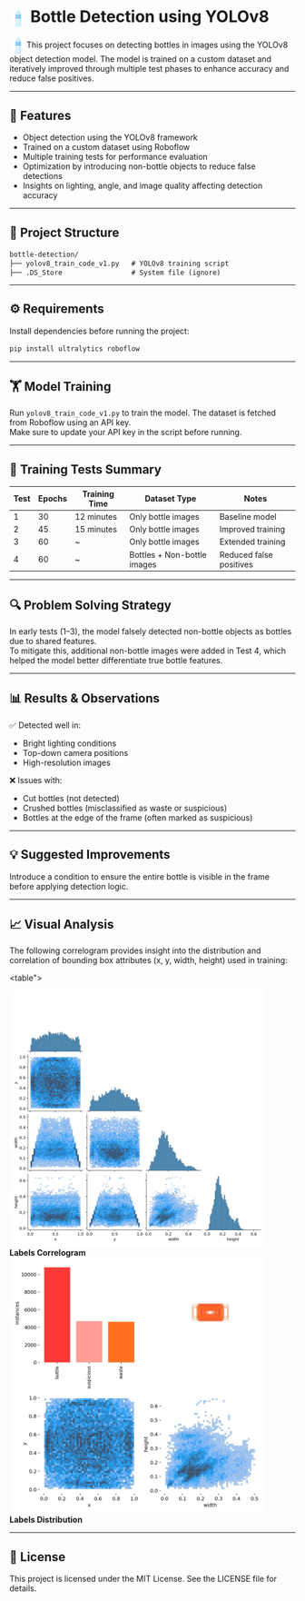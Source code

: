 <h1><img src="./README/water-bottle.png" alt="Bottle Icon" width="30" style="vertical-align: middle;"/> Bottle Detection using YOLOv8</h1>

<img src="./README/water-bottle.png" alt="Bottle Icon" width="30" style="vertical-align: middle;"/>This project focuses on detecting bottles in images using the YOLOv8 object detection model. The model is trained on a custom dataset and iteratively improved through multiple test phases to enhance accuracy and reduce false positives.

---

## 🚀 Features

- Object detection using the YOLOv8 framework
- Trained on a custom dataset using Roboflow
- Multiple training tests for performance evaluation
- Optimization by introducing non-bottle objects to reduce false detections
- Insights on lighting, angle, and image quality affecting detection accuracy

---

## 📂 Project Structure

```
bottle-detection/
├── yolov8_train_code_v1.py   # YOLOv8 training script
├── .DS_Store                 # System file (ignore)
```

---

## ⚙️ Requirements

Install dependencies before running the project:

```bash
pip install ultralytics roboflow
```

---

## 🏋️ Model Training

Run `yolov8_train_code_v1.py` to train the model. The dataset is fetched from Roboflow using an API key.  
Make sure to update your API key in the script before running.

---

## 🧪 Training Tests Summary

| Test | Epochs | Training Time | Dataset Type                | Notes                   |
| ---- | ------ | ------------- | --------------------------- | ----------------------- |
| 1    | 30     | 12 minutes    | Only bottle images          | Baseline model          |
| 2    | 45     | 15 minutes    | Only bottle images          | Improved training       |
| 3    | 60     | ~             | Only bottle images          | Extended training       |
| 4    | 60     | ~             | Bottles + Non-bottle images | Reduced false positives |

---

## 🔍 Problem Solving Strategy

In early tests (1–3), the model falsely detected non-bottle objects as bottles due to shared features.  
To mitigate this, additional non-bottle images were added in Test 4, which helped the model better differentiate true bottle features.

---

## 📊 Results & Observations

✅ Detected well in:

- Bright lighting conditions
- Top-down camera positions
- High-resolution images

❌ Issues with:

- Cut bottles (not detected)
- Crushed bottles (misclassified as waste or suspicious)
- Bottles at the edge of the frame (often marked as suspicious)

---

## 💡 Suggested Improvements

Introduce a condition to ensure the entire bottle is visible in the frame before applying detection logic.

---

## 📈 Visual Analysis

The following correlogram provides insight into the distribution and correlation of bounding box attributes (x, y, width, height) used in training:

<table">
  <tr>
    <td style="text-align: center;">
      <img src="./README/labels_correlogram.jpg" alt="Labels Correlogram" width="450" /><br>
      <strong>Labels Correlogram</strong>
    </td>
    <td style="text-align: center;">
      <img src="./README/labels.jpg" alt="Labels" width="450" /><br>
      <strong>Labels Distribution</strong>
    </td>
  </tr>
</table>

---

## 📄 License

This project is licensed under the MIT License. See the LICENSE file for details.
